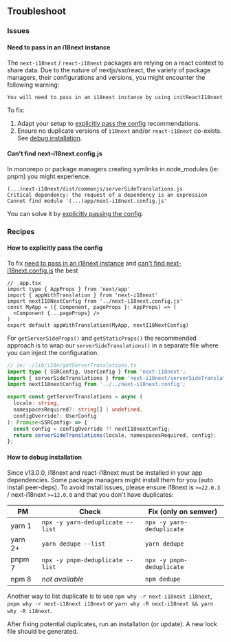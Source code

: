 ## Troubleshoot

### Issues

#### Need to pass in an i18next instance

The `next-i18next` / `react-i18next` packages are relying on a react context to
share data. Due to the nature of nextjs/ssr/react, the variety of package managers,
their configurations and versions, you might encounter the following warning:

```
You will need to pass in an i18next instance by using initReactI18next
```

To fix:

1. Adapt your setup to [explicitly pass the config](#how-to-explicitly-pass-the-config) recommendations.
2. Ensure no duplicate versions of `ì18next` and/or `react-i18next` co-exists. See [debug installation](#how-to-debug-installation).


#### Can't find next-i18next.config.js

In monorepo or package managers creating symlinks in node_modules (ie: pnpm) you
might experience.

```
(...)next-i18next/dist/commonjs/serverSideTranslations.js
Critical dependency: the request of a dependency is an expression
Cannot find module '(...)app/next-i18next.config.js'
```

You can solve it by [explicitly passing the config](#how-to-explicitly-pass-the-config). 



### Recipes


#### How to explicitly pass the config

To fix [need to pass in an i18next instance](#need-to-pass-in-an-i18next-instance) and [can't find next-i18next.config.js](#cant-find-next-i18nextconfigjs)
the best

```tsx
// _app.tsx
import type { AppProps } from 'next/app'
import { appWithTranslation } from 'next-i18next'
import nextI18NextConfig from '../next-i18next.config.js'
const MyApp = ({ Component, pageProps }: AppProps) => (
  <Component {...pageProps} />
)
export default appWithTranslation(MyApp, nextI18NextConfig)
```

For `getServerSideProps()` and `getStaticProps()` the recommended approach is
to wrap our `serverSideTranslations()` in a separate file where you can inject the
configuration.

```typescript
// ie: ./lib/i18n/getServerTranslations.ts
import type { SSRConfig, UserConfig } from 'next-i18next';
import { serverSideTranslations } from 'next-i18next/serverSideTranslations';
import nextI18nextConfig from '../../next-i18next.config';

export const getServerTranslations = async (
  locale: string,
  namespacesRequired?: string[] | undefined,
  configOverride?: UserConfig
): Promise<SSRConfig> => {
  const config = configOverride ?? nextI18nextConfig;
  return serverSideTranslations(locale, namespacesRequired, config);
};
```

#### How to debug installation

Since v13.0.0, i18next and react-i18next must be installed in your app dependencies.
Some package managers might install them for you (auto install peer-deps). To avoid
install issues, please ensure i18next is `>=22.0.3` / next-i18next `>=12.0.0` and that  you don't have duplicates:

| PM           | Check                            | Fix (only on semver)      |
|--------------|----------------------------------|---------------------------|
| yarn 1       | `npx -y yarn-deduplicate --list` | `npx -y yarn-deduplicate` |
| yarn 2+      | `yarn dedupe --list`             | `yarn dedupe`             |
| pnpm 7       | `npx -y pnpm-deduplicate --list` | `npx -y pnpm-deduplicate` |
| npm 8        | *not available*                  | `npm dedupe`              |

Another way to list duplicate is to use `npm why -r next-i18next i18next`, `pnpm why -r next-i18next i18next`
or `yarn why -R next-i18next && yarn why -R i18next`.

After fixing potential duplicates, run an installation (or update). A new lock file should be generated.



